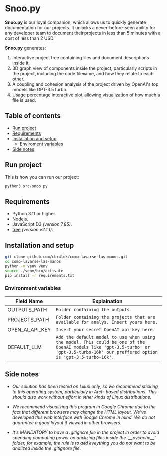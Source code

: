 # Snoo.py


**Snoo.py** is our loyal companion, which allows us to quickly generate documentation for our projects. It unlocks a never-before-seen ability for any developer team to document their projects in less than 5 minutes with a cost of less than 2 USD.

**Snoo.py** generates:

1. Interactive project tree containing files and document descriptions inside it.
2. 3D graph view of components inside the project, particularly scripts in the project, including the code filename, and how they relate to each other.
3. A coupling and cohesion analysis of the project driven by OpenAI's top models like GPT-3.5 turbo.
4. Usage percentage interactive plot, allowing visualization of how much a file is used.


## Table of contents
- [Run project](#run-project)
- [Requirements](#requirements)
- [Installation and setup](#installation-and-setup)
    - [Enviroment variables](#environment-variables)
- [Side notes](#side-notes)



## Run project 

This is how you can run our project:

```python 
python3 src/snoo.py
```

## Requirements
- Python 3.11 or higher.
- Nodejs.
- JavaScript D3 _(version 7.85)_.
- [tree](https://gitlab.com/OldManProgrammer/unix-tree) _(version v2.1.1)_.


## Installation and setup
```bash
git clone github.com/cbr4lok/como-lavarse-las-manos.git
cd como-lavarse-las-manos
python -m venv venv 
source ./venv/bin/activate
pip install -r requirements.txt
```

### Environment variables


| Field Name       | Explaination                                                   |
|------------------|----------------------------------------------------------------|
| OUTPUTS_PATH     | `Folder containing the outputs`  |
| PROJECTS_PATH    | `Folder containing the projects that are available for analys. Insert yours here.`|
| OPEN_AI_API_KEY  | `Insert your secret OpenAI api key here.`|
| DEFAULT_LLM      | `Add the default model to use when using the model. This could be one of the OpenAI models like 'gpt-3.5-turbo' or 'gpt-3.5-turbo-16k' our preffered option is 'gpt-3.5-turbo-16k'.` |


## Side notes

- _Our solution has been tested on Linux only, so we recommend sticking to this operating system, particularly in Arch-based distributions. This should also work without effort in other kinds of Linux distributions._

- _We recommend visualizing this program in Google Chrome due to the fact that different browsers may change the HTML layout. We've developed this web interface with Google Chrome in mind. We do not guarantee a good layout if viewed in other browsers._

- _It's MANDATORY to have a .gitignore file in the project in order to avoid spending computing power on analizing files inside the '\_\_pycache\_\_' folder, for example, the rule is to add eveything you do not want to be analized inside the .gitignore file_.